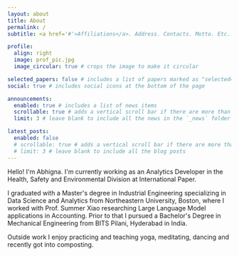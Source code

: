 ```yaml
---
layout: about
title: About
permalink: /
subtitle: <a href='#'>Affiliations</a>. Address. Contacts. Motto. Etc.

profile:
  align: right
  image: prof_pic.jpg
  image_circular: true # crops the image to make it circular

selected_papers: false # includes a list of papers marked as "selected={true}"
social: true # includes social icons at the bottom of the page

announcements:
  enabled: true # includes a list of news items
  scrollable: true # adds a vertical scroll bar if there are more than 3 news items
  limit: 3 # leave blank to include all the news in the `_news` folder

latest_posts:
  enabled: false
  # scrollable: true # adds a vertical scroll bar if there are more than 3 new posts items
  # limit: 3 # leave blank to include all the blog posts
---
```


<style>
.profile {
  margin-top: -90px;
    position: relative;
    left: 30px;  /* Alternative way to move right */
}
</style>

Hello! I'm Abhigna. 
I'm currently working as an Analytics Developer in the Health, Safety and Environmental Division at International Paper.

I graduated with a Master's degree in Industrial Engineering specializing in Data Science and Analytics from Northeastern University, Boston, where I worked with Prof. Summer Xiao researching Large Language Model applications in Accounting. 
Prior to that I pursued a Bachelor's Degree in Mechanical Engineering from BITS Pilani, Hyderabad in India.

Outside work I enjoy practicing and teaching yoga, meditating, dancing and recently got into composting.